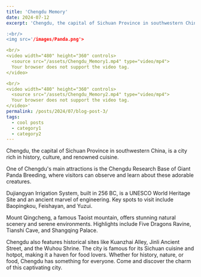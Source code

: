 ```yaml
---
title: 'Chengdu Memory'
date: 2024-07-12
excerpt: 'Chengdu, the capital of Sichuan Province in southwestern China, is a city rich in history, culture, and renowned cuisine.

:<br/>
<img src='/images/Panda.png'>

<br/>
<video width="480" height="360" controls>
  <source src="/assets/Chengdu_Memory1.mp4" type="video/mp4">
  Your browser does not support the video tag.
</video>

<br/>
<video width="480" height="360" controls>
  <source src="/assets/Chengdu_Memory2.mp4" type="video/mp4">
  Your browser does not support the video tag.
</video>'
permalink: /posts/2024/07/blog-post-3/
tags:
  - cool posts
  - category1
  - category2
---
```


Chengdu, the capital of Sichuan Province in southwestern China, is a city rich in history, culture, and renowned cuisine. 

One of Chengdu's main attractions is the Chengdu Research Base of Giant Panda Breeding, where visitors can observe and learn about these adorable creatures.

Dujiangyan Irrigation System, built in 256 BC, is a UNESCO World Heritage Site and an ancient marvel of engineering. Key spots to visit include Baopingkou, Feishayan, and Yuzui.

Mount Qingcheng, a famous Taoist mountain, offers stunning natural scenery and serene environments. Highlights include Five Dragons Ravine, Tianshi Cave, and Shangqing Palace.

Chengdu also features historical sites like Kuanzhai Alley, Jinli Ancient Street, and the Wuhou Shrine. The city is famous for its Sichuan cuisine and hotpot, making it a haven for food lovers. Whether for history, nature, or food, Chengdu has something for everyone. Come and discover the charm of this captivating city.
